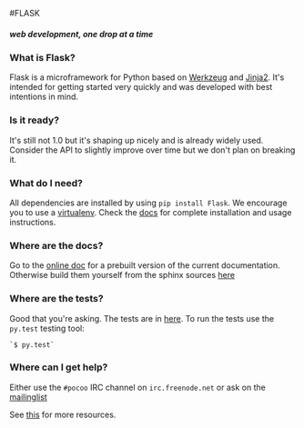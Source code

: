 

#FLASK
##### web development, one drop at a time


### What is Flask?

Flask is a microframework for Python based on [Werkzeug](https://github.com/mitsuhiko/werkzeug)
and [Jinja2](https://github.com/mitsuhiko/jinja2).  It's intended for getting started very quickly
and was developed with best intentions in mind.

### Is it ready?

It's still not 1.0 but it's shaping up nicely and is
already widely used.  Consider the API to slightly
improve over time but we don't plan on breaking it.

### What do I need?

All dependencies are installed by using `pip install Flask`.
We encourage you to use a [virtualenv](https://virtualenv.pypa.io/en/latest/). Check the [docs](https://github.com/vivekanand1101/flask/tree/master/docs) for
complete installation and usage instructions.

### Where are the docs?

Go to the [online doc](http://flask.pocoo.org/docs/) for a prebuilt version
of the current documentation.  Otherwise build them yourself
from the sphinx sources [here](https://github.com/vivekanand1101/flask/tree/master/docs)

### Where are the tests?

Good that you're asking.  The tests are in [here](https://github.com/vivekanand1101/flask/tree/master/tests).  To run the tests use the
`py.test` testing tool:

    `$ py.test`

### Where can I get help?

Either use the `#pocoo` IRC channel on `irc.freenode.net` or
ask on the [mailinglist](http://flask.pocoo.org/mailinglist/)

See [this](http://flask.pocoo.org/community/) for more resources.
